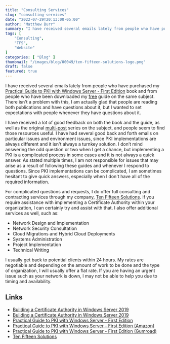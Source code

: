```yaml
---
title: "Consulting Services"
slug: "consulting-services"
date: "2022-07-29T20:13:00-05:00"
author: "Matthew Burr"
summary: "I have received several emails lately from people who have purchased my Practical Guide to PKI with Windows Server book and from people who have been downloaded my free guide on the same subject. There isn't a problem with this, I am actually glad that people are reading both publications and have questions about it, but I wanted to set expectations with people whenever they have questions about it."
tags: [
    "Consulting",
    "TFS",
    "Website"
]
categories: [ "Blog" ]
thumbnail: "/images/blog/00049/ten-fifteen-solutions-logo.png"
draft: false
featured: true
---
```


I have received several emails lately from people who have purchased my [Practical Guide to PKI with Windows Server - First Edition](/publications/practical-guide-to-pki-with-windows-server-first-edition/) book and from people who have been downloaded my [free](/publications/building-a-certificate-authority-in-windows-server-2019/) guide on the same subject. There isn't a problem with this, I am actually glad that people are reading both publications and have questions about it, but I wanted to set expectations with people whenever they have questions about it.

I have received a lot of good feedback on both the book and the guide, as well as the original [multi-post](/blog/2020/03/09/certificate-authority-windows-server-2019/) series on the subject, and people seem to find those resources useful. I have had several good back and forth emails on particular issues and environment issues, since PKI implementations are always different and it isn't always a turnkey solution. I don’t mind answering the odd question or two when I get a chance, but implementing a PKI is a complicated process in some cases and it is not always a quick answer. As stated multiple times, I am not responsible for issues that may arise as a result of following these guides and whenever I respond to questions. Since PKI implementations can be complicated, I am sometimes hesitant to give quick answers, especially when I don't have all of the required information.

For complicated questions and requests, I do offer full consulting and contracting services through my company, [Ten Fifteen Solutions](https://tenfifteen.ca/). If you require assistance with implementing a Certificate Authority within your organization, I can certainly try and assist with that. I also offer additional services as well, such as:

* Network Design and Implementation
* Network Security Consultation
* Cloud Migrations and Hybrid Cloud Deployments
* Systems Administration
* Project Implementation
* Technical Writing

I usually get back to potential clients within 24 hours. My rates are negotiable and depending on the amount of work to be done and the type of organization, I will usually offer a flat rate. If you are having an urgent issue such as your network is down, I may not be able to help you due to timing and availability.

## Links ##

* [Building a Certificate Authority in Windows Server 2019](/publications/building-a-certificate-authority-in-windows-server-2019/)
* [Building a Certificate Authority in Windows Server 2019](https://mjcb.gumroad.com/l/building-a-ca-in-windows-server-2019)
* [Practical Guide to PKI with Windows Server - First Edition](/publications/practical-guide-to-pki-with-windows-server-first-edition/)
* [Practical Guide to PKI with Windows Server - First Edition (Amazon)](https://a.co/d/1UDoSit)
* [Practical Guide to PKI with Windows Server - First Edition (Gumroad)](https://mjcb.gumroad.com/l/pki-book)
* [Ten Fifteen Solutions](https://tenfifteen.ca/)
